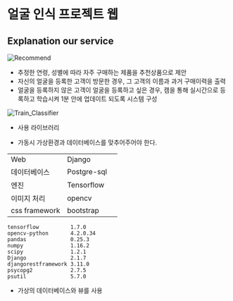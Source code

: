 # 얼굴 인식 프로젝트 웹

## Explanation our service

![Recommend](https://user-images.githubusercontent.com/58922804/84978955-2f366d80-b169-11ea-8afa-83fe64597123.jpg)

- 추정한 연령, 성별에 따라 자주 구매하는 제품을 추천상품으로 제안
- 자신의 얼굴을 등록한 고객이 방문한 경우, 그 고객의 이름과 과거 구매이력을 출력
- 얼굴을 등록하지 않은 고객이 얼굴을 등록하고 싶은 경우, 캠을 통해 실시간으로 등록하고 학습시켜 1분 안에 업데이트 되도록 시스템 구성

![Train_Classifier](https://user-images.githubusercontent.com/58922804/84978957-2fcf0400-b169-11ea-92e7-df202a9d2131.jpg)




- 사용 라이브러리

- 가동시 가상환경과 데이터베이스를 맞추어주어야 한다.


||||
|------|---|---|
|Web|Django|
|데이터베이스|Postgre-sql|
|엔진|Tensorflow|
|이미지 처리|opencv|
|css framework|bootstrap|

```
tensorflow          1.7.0
opencv-python       4.2.0.34
pandas              0.25.3
numpy               1.16.2
scipy               1.2.1
Django              2.1.7
djangorestframework 3.11.0
psycopg2            2.7.5
psutil              5.7.0
```



- 가상의 데이터베이스와 뷰를 사용